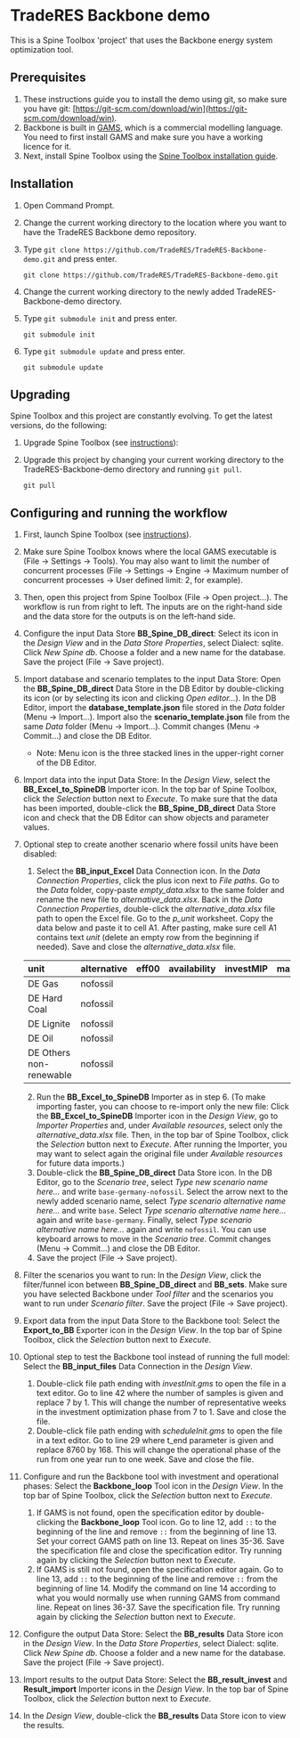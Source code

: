 # TradeRES Backbone demo

This is a Spine Toolbox 'project' that uses the Backbone energy system optimization tool.

## Prerequisites

1. These instructions guide you to install the demo using git, so make sure you have git: [https://git-scm.com/download/win](https://git-scm.com/download/win). 
2. Backbone is built in [GAMS](https://www.gams.com/download/), which is a commercial modelling language. You need to first install GAMS and make sure you have a working licence for it.
3. Next, install Spine Toolbox using the [Spine Toolbox installation guide](https://github.com/spine-tools/Spine-Toolbox#installation). 

## Installation

1.	Open Command Prompt.
2.	Change the current working directory to the location where you want to have the TradeRES Backbone demo repository.
3.	Type `git clone https://github.com/TradeRES/TradeRES-Backbone-demo.git` and press enter.

    ```
    git clone https://github.com/TradeRES/TradeRES-Backbone-demo.git
    ```

4.	Change the current working directory to the newly added TradeRES-Backbone-demo directory.
5.	Type `git submodule init` and press enter.

    ```
    git submodule init
    ```

6.	Type `git submodule update` and press enter.

    ```
    git submodule update
    ```

## Upgrading

Spine Toolbox and this project are constantly evolving. To get the latest versions, do the following:

1.	Upgrade Spine Toolbox (see [instructions](https://github.com/spine-tools/Spine-Toolbox#installation)):
2.	Upgrade this project by changing your current working directory to the TradeRES-Backbone-demo directory and running `git pull`.

    ```
    git pull
    ```

## Configuring and running the workflow

1.	First, launch Spine Toolbox (see [instructions](https://github.com/spine-tools/Spine-Toolbox#installation)).
2.	Make sure Spine Toolbox knows where the local GAMS executable is (File -> Settings -> Tools). You may also want to limit the number of concurrent processes (File -> Settings -> Engine -> Maximum number of concurrent processes -> User defined limit: 2, for example).
3.	Then, open this project from Spine Toolbox (File -> Open project...). The workflow is run from right to left. The inputs are on the right-hand side and the data store for the outputs is on the left-hand side. 
4.	Configure the input Data Store **BB_Spine_DB_direct**: Select its icon in the *Design View* and in the *Data Store Properties*, select Dialect: sqlite. Click *New Spine db*. Choose a folder and a new name for the database. Save the project (File -> Save project).
5.	Import database and scenario templates to the input Data Store: Open the **BB_Spine_DB_direct** Data Store in the DB Editor by double-clicking its icon (or by selecting its icon and clicking *Open editor...*). In the DB Editor, import the **database_template.json** file stored in the *Data* folder (Menu -> Import...). Import also the **scenario_template.json** file from the same *Data* folder (Menu -> Import...). Commit changes (Menu -> Commit...) and close the DB Editor. 
    - Note: Menu icon is the three stacked lines in the upper-right corner of the DB Editor.
6.	Import data into the input Data Store: In the *Design View*, select the **BB_Excel_to_SpineDB** Importer icon. In the top bar of Spine Toolbox, click the *Selection* button next to *Execute*. To make sure that the data has been imported, double-click the **BB_Spine_DB_direct** Data Store icon and check that the DB Editor can show objects and parameter values.
7.	Optional step to create another scenario where fossil units have been disabled: 
    1.	Select the **BB_input_Excel** Data Connection icon. In the *Data Connection Properties*, click the plus icon next to *File paths*. Go to the *Data* folder, copy-paste *empty_data.xlsx* to the same folder and rename the new file to *alternative_data.xlsx*. Back in the *Data Connection Properties*, double-click the *alternative_data.xlsx* file path to open the Excel file. Go to the *p_unit* worksheet. Copy the data below and paste it to cell A1. After pasting, make sure cell A1 contains text *unit* (delete an empty row from the beginning if needed). Save and close the *alternative_data.xlsx* file.

    |unit|alternative|eff00|availability|investMIP|maxUnitCount|is_active|eff01|op00|op01|minUnitCount|unitCount|
    |:----|:----|:----|:----|:----|:----|:----|:----|:----|:----|:----|:----|
    |DE Gas|nofossil| | | | |no| | | | | |
    |DE Hard Coal|nofossil| | | | |no| | | | | |
    |DE Lignite|nofossil| | | | |no| | | | | |
    |DE Oil|nofossil| | | | |no| | | | | |
    |DE Others non-renewable|nofossil| | | | |no| | | | | |

    2.	Run the **BB_Excel_to_SpineDB** Importer as in step 6. (To make importing faster, you can choose to re-import only the new file: Click the **BB_Excel_to_SpineDB** Importer icon in the *Design View*, go to *Importer Properties* and, under *Available resources*, select only the *alternative_data.xlsx* file. Then, in the top bar of Spine Toolbox, click the *Selection* button next to *Execute*. After running the Importer, you may want to select again the original file under *Available resources* for future data imports.)
    3.	Double-click the **BB_Spine_DB_direct** Data Store icon. In the DB Editor, go to the *Scenario tree*, select *Type new scenario name here...* and write `base-germany-nofossil`. Select the arrow next to the newly added scenario name, select *Type scenario alternative name here...* and write `base`. Select *Type scenario alternative name here...* again and write `base-germany`. Finally, select *Type scenario alternative name here...* again and write `nofossil`. You can use keyboard arrows to move in the *Scenario tree*. Commit changes (Menu -> Commit...) and close the DB Editor.
    4. Save the project (File -> Save project).
8.	Filter the scenarios you want to run: In the *Design View*, click the filter/funnel icon between **BB_Spine_DB_direct** and **BB_sets**. Make sure you have selected Backbone under *Tool filter* and the scenarios you want to run under *Scenario filter*. Save the project (File -> Save project).
9.	Export data from the input Data Store to the Backbone tool: Select the **Export_to_BB** Exporter icon in the *Design View*. In the top bar of Spine Toolbox, click the *Selection* button next to *Execute*.
10.	Optional step to test the Backbone tool instead of running the full model: Select the **BB_input_files** Data Connection in the *Design View*. 
    1.	Double-click file path ending with *investInit.gms* to open the file in a text editor. Go to line 42 where the number of samples is given and replace 7 by 1. This will change the number of representative weeks in the investment optimization phase from 7 to 1. Save and close the file.
    2.	Double-click file path ending with *scheduleInit.gms* to open the file in a text editor. Go to line 29 where t_end parameter is given and replace 8760 by 168. This will change the operational phase of the run from one year run to one week. Save and close the file.
11.	Configure and run the Backbone tool with investment and operational phases: Select the **Backbone_loop** Tool icon in the *Design View*. In the top bar of Spine Toolbox, click the *Selection* button next to *Execute*. 
    1.	If GAMS is not found, open the specification editor by double-clicking the **Backbone_loop** Tool icon. Go to line 12, add `::` to the beginning of the line and remove `::` from the beginning of line 13. Set your correct GAMS path on line 13. Repeat on lines 35-36. Save the specification file and close the specification editor. Try running again by clicking the *Selection* button next to *Execute*.
    2.	If GAMS is still not found, open the specification editor again. Go to line 13, add `::` to the beginning of the line and remove `::` from the beginning of line 14. Modify the command on line 14 according to what you would normally use when running GAMS from command line. Repeat on lines 36-37. Save the specification file. Try running again by clicking the *Selection* button next to *Execute*.
12.	Configure the output Data Store: Select the **BB_results** Data Store icon in the *Design View*. In the *Data Store Properties*, select Dialect: sqlite. Click *New Spine db*. Choose a folder and a new name for the database. Save the project (File -> Save project).
13.	Import results to the output Data Store: Select the **BB_result_invest** and **Result_import** Importer icons in the *Design View*. In the top bar of Spine Toolbox, click the *Selection* button next to *Execute*.
14.	In the *Design View*, double-click the **BB_results** Data Store icon to view the results.
